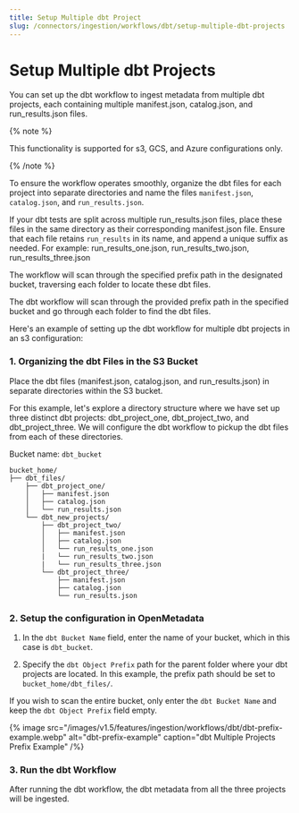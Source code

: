 ```yaml
---
title: Setup Multiple dbt Project
slug: /connectors/ingestion/workflows/dbt/setup-multiple-dbt-projects
---
```


# Setup Multiple dbt Projects

You can set up the dbt workflow to ingest metadata from multiple dbt projects, each containing multiple manifest.json, catalog.json, and run_results.json files. 

{% note %}

This functionality is supported for s3, GCS, and Azure configurations only.

{% /note %}

To ensure the workflow operates smoothly, organize the dbt files for each project into separate directories and name the files `manifest.json`, `catalog.json`, and `run_results.json`.

If your dbt tests are split across multiple run_results.json files, place these files in the same directory as their corresponding manifest.json file. Ensure that each file retains `run_results` in its name, and append a unique suffix as needed. For example: run_results_one.json, run_results_two.json, run_results_three.json

The workflow will scan through the specified prefix path in the designated bucket, traversing each folder to locate these dbt files.

The dbt workflow will scan through the provided prefix path in the specified bucket and go through each folder to find the dbt files.

Here's an example of setting up the dbt workflow for multiple dbt projects in an s3 configuration:

### 1. Organizing the dbt Files in the S3 Bucket

Place the dbt files (manifest.json, catalog.json, and run_results.json) in separate directories within the S3 bucket.

For this example, let's explore a directory structure where we have set up three distinct dbt projects: dbt_project_one, dbt_project_two, and dbt_project_three. We will configure the dbt workflow to pickup the dbt files from each of these directories.

Bucket name: `dbt_bucket`

```
bucket_home/
├── dbt_files/
    ├── dbt_project_one/
    │   ├── manifest.json
    │   ├── catalog.json
    │   └── run_results.json
    └── dbt_new_projects/
        ├── dbt_project_two/
        │   ├── manifest.json
        │   ├── catalog.json
        │   └── run_results_one.json
        |   └── run_results_two.json
        |   └── run_results_three.json
        └── dbt_project_three/
            ├── manifest.json
            ├── catalog.json
            └── run_results.json

```

### 2. Setup the configuration in OpenMetadata

1. In the `dbt Bucket Name` field, enter the name of your bucket, which in this case is `dbt_bucket`.

2. Specify the `dbt Object Prefix` path for the parent folder where your dbt projects are located. In this example, the prefix path should be set to `bucket_home/dbt_files/`.

If you wish to scan the entire bucket, only enter the `dbt Bucket Name` and keep the `dbt Object Prefix` field empty.

{% image
  src="/images/v1.5/features/ingestion/workflows/dbt/dbt-prefix-example.webp"
  alt="dbt-prefix-example"
  caption="dbt Multiple Projects Prefix Example"
 /%}

### 3. Run the dbt Workflow

After running the dbt workflow, the dbt metadata from all the three projects will be ingested.